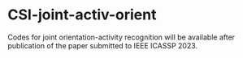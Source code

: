 # CSI-joint-activ-orient
Codes for joint orientation-activity recognition will be available after publication of the paper submitted to IEEE ICASSP 2023.
